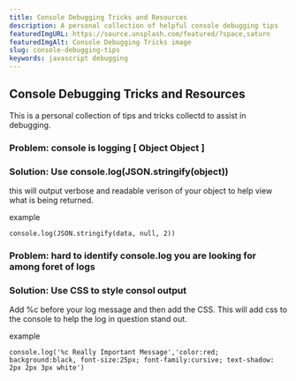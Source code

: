 ```yaml
---
title: Console Debugging Tricks and Resources
description: A personal collection of helpful console debugging tips
featuredImgURL: https://source.unsplash.com/featured/?space,saturn
featuredImgAlt: Console Debugging Tricks image
slug: console-debugging-tips
keywords: javascript debugging
---
```

## Console Debugging Tricks and Resources

This is a personal collection of tips and tricks collectd to assist in debugging. 

### Problem: console is logging [ Object Object ]

### Solution: Use console.log(JSON.stringify(object))

this will output verbose and readable verison of your object to help view what is being returned.

example
```
console.log(JSON.stringify(data, null, 2))

```

### Problem: hard to identify console.log you are looking for among foret of logs

### Solution: Use CSS to style consol output

Add %c before your log message and then add the CSS. This will add css to the console to help the log in question stand out. 

example
```
console.log('%c Really Important Message','color:red; background:black, font-size:25px; font-family:cursive; text-shadow: 2px 2px 3px white')

```

